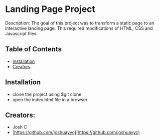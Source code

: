 # Landing Page Project
Description: The goal of this project was to transform a static page to an interactive landing page. This required modifications of HTML, CSS and Javascript files.

## Table of Contents

* [Installation](#Installation)
* [Creators](#Creators)

## Installation
* clone the project using $git clone
* open the index.html file in a browser

## Creators:
* Josh C
* [https://github.com/joshuayyc](https://github.com/joshuayyc)
